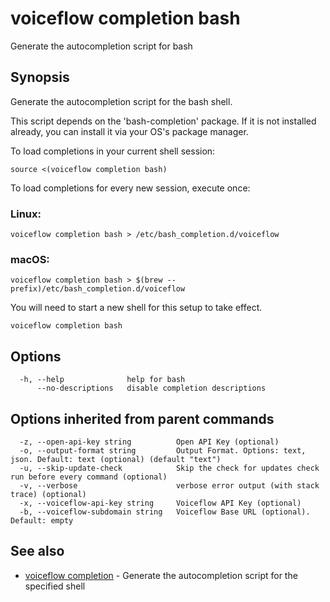 # voiceflow completion bash

Generate the autocompletion script for bash

## Synopsis

Generate the autocompletion script for the bash shell.

This script depends on the 'bash-completion' package.
If it is not installed already, you can install it via your OS's package manager.

To load completions in your current shell session:

	source <(voiceflow completion bash)

To load completions for every new session, execute once:

### Linux:

	voiceflow completion bash > /etc/bash_completion.d/voiceflow

### macOS:

	voiceflow completion bash > $(brew --prefix)/etc/bash_completion.d/voiceflow

You will need to start a new shell for this setup to take effect.


```
voiceflow completion bash
```

## Options

```
  -h, --help              help for bash
      --no-descriptions   disable completion descriptions
```

## Options inherited from parent commands

```
  -z, --open-api-key string          Open API Key (optional)
  -o, --output-format string         Output Format. Options: text, json. Default: text (optional) (default "text")
  -u, --skip-update-check            Skip the check for updates check run before every command (optional)
  -v, --verbose                      verbose error output (with stack trace) (optional)
  -x, --voiceflow-api-key string     Voiceflow API Key (optional)
  -b, --voiceflow-subdomain string   Voiceflow Base URL (optional). Default: empty
```

## See also

* [voiceflow completion](/cmd/voiceflow_completion/)	 - Generate the autocompletion script for the specified shell

